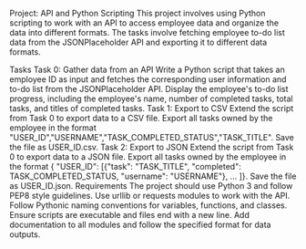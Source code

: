 Project: API and Python Scripting
This project involves using Python scripting to work with an API to access employee data and organize the data into different formats. The tasks involve fetching employee to-do list data from the JSONPlaceholder API and exporting it to different data formats.

Tasks
Task 0: Gather data from an API
Write a Python script that takes an employee ID as input and fetches the corresponding user information and to-do list from the JSONPlaceholder API.
Display the employee's to-do list progress, including the employee's name, number of completed tasks, total tasks, and titles of completed tasks.
Task 1: Export to CSV
Extend the script from Task 0 to export data to a CSV file.
Export all tasks owned by the employee in the format "USER_ID","USERNAME","TASK_COMPLETED_STATUS","TASK_TITLE".
Save the file as USER_ID.csv.
Task 2: Export to JSON
Extend the script from Task 0 to export data to a JSON file.
Export all tasks owned by the employee in the format { "USER_ID": [{"task": "TASK_TITLE", "completed": TASK_COMPLETED_STATUS, "username": "USERNAME"}, ... ]}.
Save the file as USER_ID.json.
Requirements
The project should use Python 3 and follow PEP8 style guidelines.
Use urllib or requests modules to work with the API.
Follow Pythonic naming conventions for variables, functions, and classes.
Ensure scripts are executable and files end with a new line.
Add documentation to all modules and follow the specified format for data outputs.
